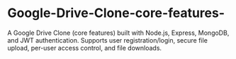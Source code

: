 # Google-Drive-Clone-core-features-
A Google Drive Clone (core features) built with Node.js, Express, MongoDB, and JWT authentication. Supports user registration/login, secure file upload, per-user access control, and file downloads.
